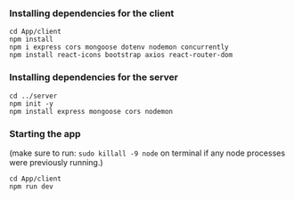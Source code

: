 ### Installing dependencies for the client
```
cd App/client
npm install
npm i express cors mongoose dotenv nodemon concurrently 
npm install react-icons bootstrap axios react-router-dom 
```

### Installing dependencies for the server
```
cd ../server
npm init -y
npm install express mongoose cors nodemon
```

### Starting the app
(make sure to run: 
    `sudo killall -9 node` on terminal 
if any node processes were previously running.)
```
cd App/client
npm run dev
```
